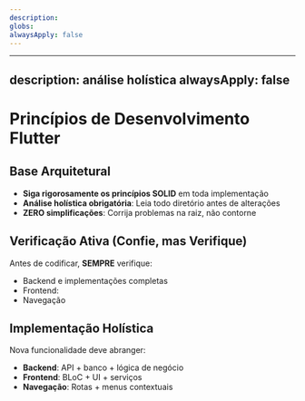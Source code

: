 ```yaml
---
description:
globs:
alwaysApply: false
---
```

---
description: análise holística
alwaysApply: false
---
# Princípios de Desenvolvimento Flutter

## Base Arquitetural
- **Siga rigorosamente os princípios SOLID** em toda implementação
- **Análise holística obrigatória**: Leia todo diretório antes de alterações
- **ZERO simplificações**: Corrija problemas na raiz, não contorne

## Verificação Ativa (Confie, mas Verifique)
Antes de codificar, **SEMPRE** verifique:
- Backend e implementações completas
- Frontend: 
- Navegação

## Implementação Holística
Nova funcionalidade deve abranger:
- **Backend**: API + banco + lógica de negócio
- **Frontend**: BLoC + UI + serviços
- **Navegação**: Rotas + menus contextuais
